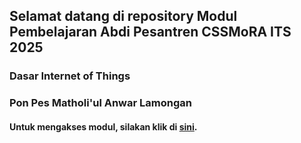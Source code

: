 ## Selamat datang di repository Modul Pembelajaran Abdi Pesantren CSSMoRA ITS 2025 

### Dasar Internet of Things

### Pon Pes Matholi'ul Anwar Lamongan

#### Untuk mengakses modul, silakan klik di [sini](https://github.com/bielnzar/Dasar_IoT/wiki).